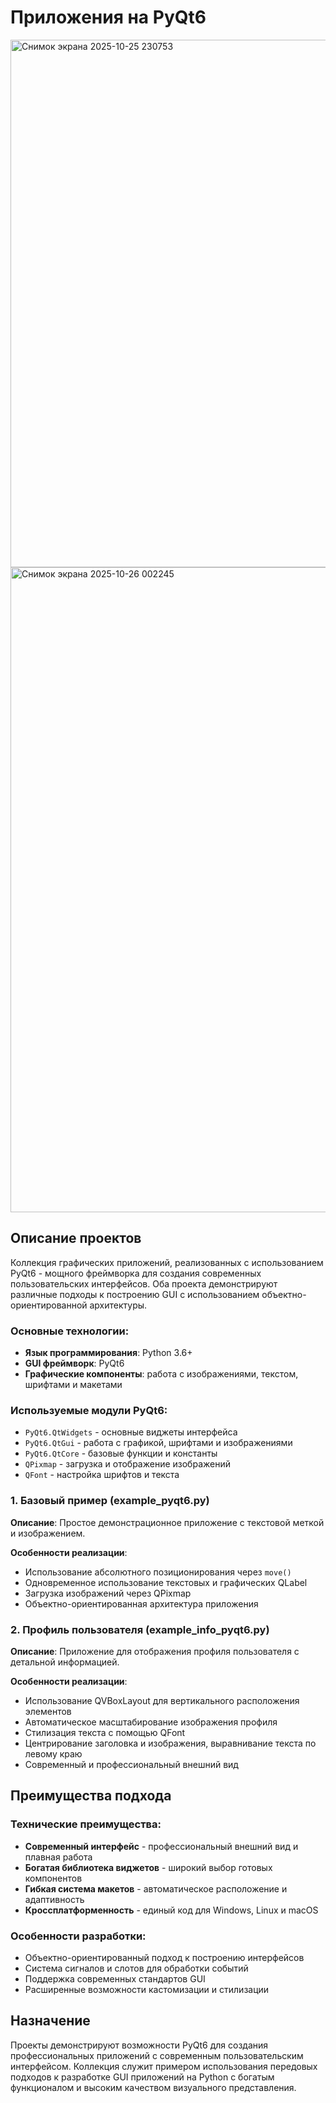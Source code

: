 # Приложения на PyQt6

<img width="913" height="844" alt="Снимок экрана 2025-10-25 230753" src="https://github.com/user-attachments/assets/123b9055-2221-497b-8d08-2c932450864e" />

<img width="724" height="1032" alt="Снимок экрана 2025-10-26 002245" src="https://github.com/user-attachments/assets/16c4217e-a827-4c14-b893-44882bba09fd" />

## Описание проектов
Коллекция графических приложений, реализованных с использованием PyQt6 - мощного фреймворка для создания современных пользовательских интерфейсов. Оба проекта демонстрируют различные подходы к построению GUI с использованием объектно-ориентированной архитектуры.

### Основные технологии:
- **Язык программирования**: Python 3.6+
- **GUI фреймворк**: PyQt6
- **Графические компоненты**: работа с изображениями, текстом, шрифтами и макетами

### Используемые модули PyQt6:
- `PyQt6.QtWidgets` - основные виджеты интерфейса
- `PyQt6.QtGui` - работа с графикой, шрифтами и изображениями
- `PyQt6.QtCore` - базовые функции и константы
- `QPixmap` - загрузка и отображение изображений
- `QFont` - настройка шрифтов и текста

### 1. Базовый пример (example_pyqt6.py)
**Описание**: Простое демонстрационное приложение с текстовой меткой и изображением.

**Особенности реализации**:
- Использование абсолютного позиционирования через `move()`
- Одновременное использование текстовых и графических QLabel
- Загрузка изображений через QPixmap
- Объектно-ориентированная архитектура приложения

### 2. Профиль пользователя (example_info_pyqt6.py)
**Описание**: Приложение для отображения профиля пользователя с детальной информацией.

**Особенности реализации**:
- Использование QVBoxLayout для вертикального расположения элементов
- Автоматическое масштабирование изображения профиля
- Стилизация текста с помощью QFont
- Центрирование заголовка и изображения, выравнивание текста по левому краю
- Современный и профессиональный внешний вид

## Преимущества подхода

### Технические преимущества:
- **Современный интерфейс** - профессиональный внешний вид и плавная работа
- **Богатая библиотека виджетов** - широкий выбор готовых компонентов
- **Гибкая система макетов** - автоматическое расположение и адаптивность
- **Кроссплатформенность** - единый код для Windows, Linux и macOS

### Особенности разработки:
- Объектно-ориентированный подход к построению интерфейсов
- Система сигналов и слотов для обработки событий
- Поддержка современных стандартов GUI
- Расширенные возможности кастомизации и стилизации

## Назначение
Проекты демонстрируют возможности PyQt6 для создания профессиональных приложений с современным пользовательским интерфейсом. Коллекция служит примером использования передовых подходов к разработке GUI приложений на Python с богатым функционалом и высоким качеством визуального представления.
